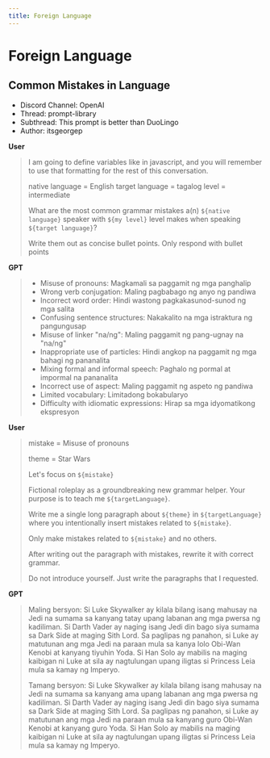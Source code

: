 ```yaml
---
title: Foreign Language
---
```


# Foreign Language
## Common Mistakes in Language

- Discord Channel: OpenAI
- Thread: prompt-library
- Subthread: This prompt is better than DuoLingo
- Author: itsgeorgep

**User**

> I am going to define variables like in javascript, and you will remember to use that formatting for the rest of this conversation.
> 
> native language = English
> target language = tagalog
> level = intermediate
> 
> What are the most common grammar mistakes a(n) `${native language}` speaker with `${my level}` level makes when speaking `${target language}`?
> 
> Write them out as concise bullet points. Only respond with bullet points

**GPT**

> - Misuse of pronouns: Magkamali sa paggamit ng mga panghalip
> - Wrong verb conjugation: Maling pagbabago ng anyo ng pandiwa
> - Incorrect word order: Hindi wastong pagkakasunod-sunod ng mga salita
> - Confusing sentence structures: Nakakalito na mga istraktura ng pangungusap
> - Misuse of linker "na/ng": Maling paggamit ng pang-ugnay na "na/ng"
> - Inappropriate use of particles: Hindi angkop na paggamit ng mga bahagi ng pananalita
> - Mixing formal and informal speech: Paghalo ng pormal at impormal na pananalita
> - Incorrect use of aspect: Maling paggamit ng aspeto ng pandiwa
> - Limited vocabulary: Limitadong bokabularyo
> - Difficulty with idiomatic expressions: Hirap sa mga idyomatikong ekspresyon

**User**

> mistake = Misuse of pronouns
>
> theme = Star Wars
> 
> Let's focus on `${mistake}`
> 
> Fictional roleplay as a groundbreaking new grammar helper. Your purpose is to teach me `${targetLanguage}`.
> 
> Write me a single long paragraph about `${theme}` in `${targetLanguage}` where you intentionally insert mistakes related to `${mistake}`.
> 
> Only make mistakes related to `${mistake}` and no others.
> 
> After writing out the paragraph with mistakes, rewrite it with correct grammar.
> 
> Do not introduce yourself. Just write the paragraphs that I requested.

**GPT**

> Maling bersyon:
> Si Luke Skywalker ay kilala bilang isang mahusay na Jedi na sumama sa kanyang tatay upang labanan ang mga pwersa ng kadiliman. Si Darth Vader ay naging isang Jedi din bago siya sumama sa Dark Side at maging Sith Lord. Sa paglipas ng panahon, si Luke ay matutunan ang mga Jedi na paraan mula sa kanya lolo Obi-Wan Kenobi at kanyang tiyuhin Yoda. Si Han Solo ay mabilis na maging kaibigan ni Luke at sila ay nagtulungan upang iligtas si Princess Leia mula sa kamay ng Imperyo.
> 
> Tamang bersyon:
> Si Luke Skywalker ay kilala bilang isang mahusay na Jedi na sumama sa kanyang ama upang labanan ang mga pwersa ng kadiliman. Si Darth Vader ay naging isang Jedi din bago siya sumama sa Dark Side at maging Sith Lord. Sa paglipas ng panahon, si Luke ay matutunan ang mga Jedi na paraan mula sa kanyang guro Obi-Wan Kenobi at kanyang guro Yoda. Si Han Solo ay mabilis na maging kaibigan ni Luke at sila ay nagtulungan upang iligtas si Princess Leia mula sa kamay ng Imperyo.
